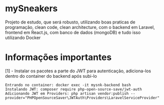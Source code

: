 # mySneakers
Projeto de estudo, que será robusto, utilizando boas praticas de programação, clean code, clean architecture, com o backend em Laravel, frontend em React.js, com banco de dados (mongoDB) e tudo isso utilizando Docker

# Informações importantes
[1] - Instalar os pacotes a parte do JWT para autenticação, adiciona-los dentro do container do backend após subi-lo

	Entrando no container: docker exec -it mysnk-backend bash
	Instalando JWT: composer require php-open-source-save/jwt-auth 
	Adicionando JWT em Providers: php artisan vendor:publish --provider="PHPOpenSourceSaver\JWTAuth\Providers\LaravelServiceProvider" 

